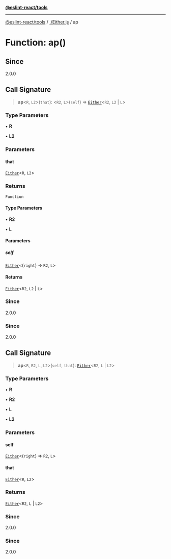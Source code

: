 [**@eslint-react/tools**](../../README.md)

***

[@eslint-react/tools](../../README.md) / [./Either.js](../README.md) / ap

# Function: ap()

## Since

2.0.0

## Call Signature

> **ap**\<`R`, `L2`\>(`that`): \<`R2`, `L`\>(`self`) => [`Either`](../type-aliases/Either.md)\<`R2`, `L2` \| `L`\>

### Type Parameters

• **R**

• **L2**

### Parameters

#### that

[`Either`](../type-aliases/Either.md)\<`R`, `L2`\>

### Returns

`Function`

#### Type Parameters

• **R2**

• **L**

#### Parameters

##### self

[`Either`](../type-aliases/Either.md)\<(`right`) => `R2`, `L`\>

#### Returns

[`Either`](../type-aliases/Either.md)\<`R2`, `L2` \| `L`\>

### Since

2.0.0

### Since

2.0.0

## Call Signature

> **ap**\<`R`, `R2`, `L`, `L2`\>(`self`, `that`): [`Either`](../type-aliases/Either.md)\<`R2`, `L` \| `L2`\>

### Type Parameters

• **R**

• **R2**

• **L**

• **L2**

### Parameters

#### self

[`Either`](../type-aliases/Either.md)\<(`right`) => `R2`, `L`\>

#### that

[`Either`](../type-aliases/Either.md)\<`R`, `L2`\>

### Returns

[`Either`](../type-aliases/Either.md)\<`R2`, `L` \| `L2`\>

### Since

2.0.0

### Since

2.0.0
